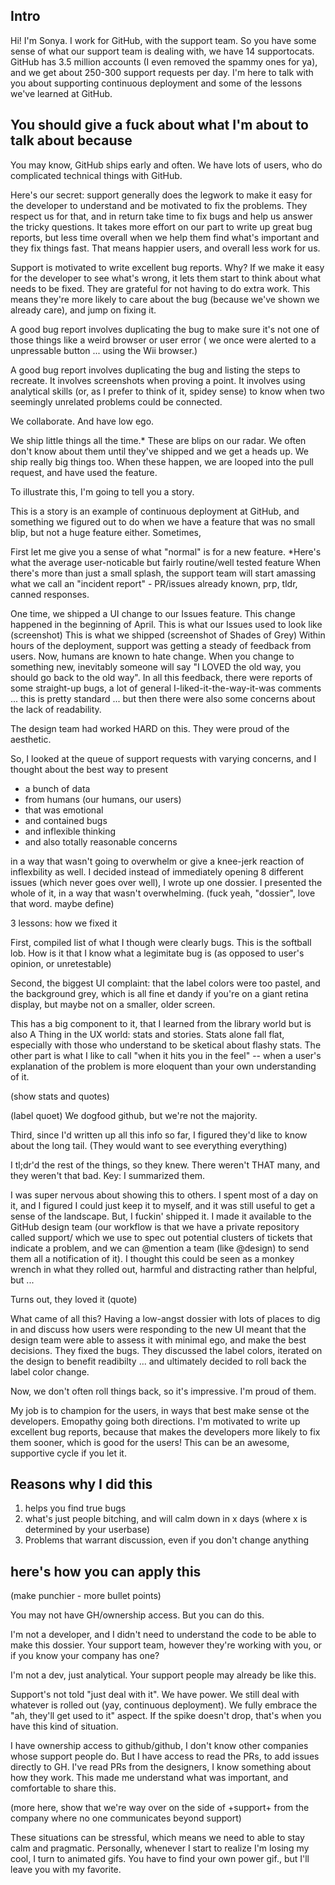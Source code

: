 ## Intro

Hi! I'm Sonya. I work for GitHub, with the support team. So you have some sense of what our support team is dealing with, we have 14 supportocats. GitHub has 3.5 million accounts (I even removed the spammy ones for ya), and we get about 250-300 support requests per day. I'm here to talk with you about supporting continuous deployment and some of the lessons we've learned at GitHub.

## You should give a fuck about what I'm about to talk about because

You may know, GitHub ships early and often. We have lots of users, who do complicated technical things with GitHub. 

Here's our secret: support generally does the legwork to make it easy for the developer to understand and be motivated to fix the problems. They respect us for that, and in return take time to fix bugs and help us answer the tricky questions. It takes more effort on our part to write up great bug reports, but less time overall when we help them find what's important and they fix things fast. That means happier users, and overall less work for us.

Support is motivated to write excellent bug reports. Why? If we make it easy for the developer to see what's wrong, it lets them start to think about what needs to be fixed. They are grateful for not having to do extra work. This means they're more likely to care about the bug (because we've shown we already care), and jump on fixing it.

A good bug report involves duplicating the bug to make sure it's not one of those things like a weird browser or user error ( we once were alerted to a unpressable button ... using the Wii browser.) 

A good bug report involves duplicating the bug and listing the steps to recreate. It involves screenshots when proving a point. It involves using analytical skills (or, as I prefer to think of it, spidey sense) to know when two seemingly unrelated problems could be connected.


We collaborate. And have low ego. 

We ship little things all the time.* These are blips on our radar. We often don't know about them until they've shipped and we get a heads up.
We ship really big things too. When these happen, we are looped into the pull request, and have used the feature.

To illustrate this, I'm going to tell you a story. 

This is a story is an example of continuous deployment at GitHub, and something we figured out to do when we have a feature that was no small blip, but not a huge feature either. Sometimes, 

First let me give you a sense of what "normal" is for a new feature. *Here's what the average user-noticable but fairly routine/well tested feature 
When there's more than just a small splash, the support team will start amassing what we call an "incident report" - PR/issues already known, prp, tldr, canned responses.

One time, we shipped a UI change to our Issues feature. 
This change happened in the beginning of April. 
This is what our Issues used to look like
(screenshot)
This is what we shipped
(screenshot of Shades of Grey) 
Within hours of the deployment, support was getting a steady of feedback from users.
Now, humans are known to hate change. When you change to something new, inevitably someone will say "I LOVED the old way, you should go back to the old way".
In all this feedback, there were reports of some straight-up bugs, a lot of general I-liked-it-the-way-it-was comments ... this is pretty standard ... but then there were also some concerns about the lack of readability.

The design team had worked HARD on this. They were proud of the aesthetic.

So, I looked at the queue of support requests with varying concerns, and I thought about the best way to present 
* a bunch of data
* from humans (our humans, our users)
* that was emotional
* and contained bugs
* and inflexible thinking
* and also totally reasonable concerns

in a way that wasn't going to overwhelm or give a knee-jerk reaction of inflexbility as well. I decided instead of immediately opening 8 different issues (which never goes over well), I wrote up one dossier. I presented the whole of it, in a way that wasn't overwhelming. 
(fuck yeah, "dossier", love that word. maybe define)



3 lessons: how we fixed it

First, compiled list of what I though were clearly bugs. This is the softball lob. How is it that I know what a legimitate bug is (as opposed to user's opinion, or unretestable)

Second, the biggest UI complaint: that the label colors were too pastel, and the background grey, which is all fine et dandy if you're on a giant retina display, but maybe not on a smaller, older screen. 

This has a big component to it, that I learned from the library world but is also A Thing in the UX world: stats and stories. Stats alone fall flat, especially with those who understand to be sketical about flashy stats. The other part is what I like to call "when it hits you in the feel" -- when a user's explanation of the problem is more eloquent than your own understanding of it. 

(show stats and quotes)

(label quoet)
We dogfood github, but we're not the majority.

Third, since I'd written up all this info so far, I figured they'd like to know about the long tail. (They would want to see everything everything)

I tl;dr'd the rest of the things, so they knew. There weren't THAT many, and they weren't that bad. Key: I summarized them.

I was super nervous about showing this to others. I spent most of a day on it, and I figured I could just keep it to myself, and it was still useful to get a sense of the landscape. But, I fuckin' shipped it. I made it available to the GitHub design team (our workflow is that we have a private repository called support/ which we use to spec out potential clusters of tickets that indicate a problem, and we can @mention a team (like @design) to send them all a notification of it). I thought this could be seen as a monkey wrench in what they rolled out, harmful and distracting rather than helpful, but ... 

Turns out, they loved it
(quote)

What came of all this? Having a low-angst dossier with lots of places to dig in and discuss how users were responding to the new UI meant that the design team were able to assess it with minimal ego, and make the best decisions. They fixed the bugs. They discussed the label colors, iterated on the design to benefit readibilty ... and ultimately decided to roll back the label color change.

Now, we don't often roll things back, so it's impressive. I'm proud of them. 

My job is to champion for the users, in ways that best make sense ot the developers. Emopathy going both directions. I'm motivated to write up excellent bug reports, because that makes the developers more likely to fix them sooner, which is good for the users! This can be an awesome, supportive cycle if you let it. 

## Reasons why I did this

1. helps you find true bugs
2. what's just people bitching, and will calm down in x days (where x is determined by your userbase)
3. Problems that warrant discussion, even if you don't change anything


## here's how you can apply this

(make punchier - more bullet points)

You may not have GH/ownership access. But you can do this.


I'm not a developer, and I didn't need to understand the code to be able to make this dossier. Your support team, however they're working with you, or if you know your company has one?

I'm not a dev, just analytical. Your support people may already be like this.

Support's not told "just deal with it". We have power. We still deal with whatever is rolled out (yay, continuous deployment). We fully embrace the "ah, they'll get used to it" aspect. If the spike doesn't drop, that's when you have this kind of situation.

I have ownership access to github/github, I don't know other companies whose support people do. But I have access to read the PRs, to add issues directly to GH. I've read PRs from the designers, I know something about how they work. This made me understand what was important, and comfortable to share this.

(more here, show that we're way over on the side of +support+ from the company where no one communicates beyond support)

These situations can be stressful, which means we need to able to stay calm and pragmatic. Personally, whenever I start to realize I'm losing my cool, I turn to animated gifs. You have to find your own power gif., but I'll leave you with my favorite. 
